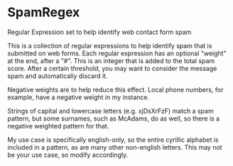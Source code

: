 # SpamRegex
Regular Expression set to help identify web contact form spam

This is a collection of regular expressions to help identify spam that is submitted on web forms. Each regular expression has an optional "weight" at the end, after a "#". This is an integer that is added to the total spam score. After a certain threshold, you may want to consider the message spam and automatically discard it.

Negative weights are to help reduce this effect. Local phone numbers, for example, have a negative weight in my instance. 

Strings of capital and lowercase letters (e.g. xjDsXrFzF) match a spam pattern, but some surnames, such as McAdams, do as well, so there is a negative weighted pattern for that.

My use case is specifically english-only, so the entire cyrillic alphabet is included in a pattern, as are many other non-english letters.  This may not be your use case, so modify accordingly.

